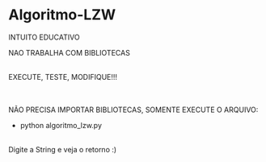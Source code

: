 # Algoritmo-LZW


INTUITO EDUCATIVO

NAO TRABALHA COM BIBLIOTECAS

<br/>EXECUTE, TESTE, MODIFIQUE!!!

<br/><br/>
NÃO PRECISA IMPORTAR BIBLIOTECAS, SOMENTE EXECUTE O ARQUIVO:

- python algoritmo_lzw.py<br/><br/>


Digite a String e veja o retorno :)
